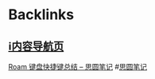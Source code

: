 
# Backlinks
## [ℹ︎内容导航页](ℹ︎内容导航页.md)
[Roam 键盘快捷键总结 – 思圆笔记](https://hintsnet.com/pimgeek/2020/05/23/roam-research-keyboard-shortcuts-summary/) #[思圆笔记](思圆笔记.md)

